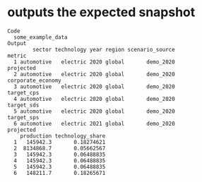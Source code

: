 # outputs the expected snapshot

    Code
      some_example_data
    Output
            sector technology year region scenario_source            metric
      1 automotive   electric 2020 global       demo_2020         projected
      2 automotive   electric 2020 global       demo_2020 corporate_economy
      3 automotive   electric 2020 global       demo_2020        target_cps
      4 automotive   electric 2020 global       demo_2020        target_sds
      5 automotive   electric 2020 global       demo_2020        target_sps
      6 automotive   electric 2021 global       demo_2020         projected
        production technology_share
      1   145942.3       0.18274621
      2  8134868.7       0.05662567
      3   145942.3       0.06488835
      4   145942.3       0.06488835
      5   145942.3       0.06488835
      6   148211.7       0.18265671

